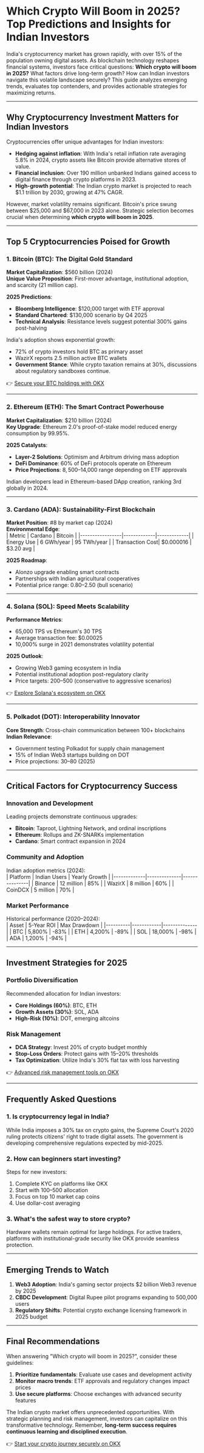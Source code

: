# Which Crypto Will Boom in 2025? Top Predictions and Insights for Indian Investors

India's cryptocurrency market has grown rapidly, with over 15% of the population owning digital assets. As blockchain technology reshapes financial systems, investors face critical questions: **Which crypto will boom in 2025?** What factors drive long-term growth? How can Indian investors navigate this volatile landscape securely? This guide analyzes emerging trends, evaluates top contenders, and provides actionable strategies for maximizing returns.

---

## Why Cryptocurrency Investment Matters for Indian Investors

Cryptocurrencies offer unique advantages for Indian investors:
- **Hedging against inflation**: With India's retail inflation rate averaging 5.8% in 2024, crypto assets like Bitcoin provide alternative stores of value.
- **Financial inclusion**: Over 190 million unbanked Indians gained access to digital finance through crypto platforms in 2023.
- **High-growth potential**: The Indian crypto market is projected to reach $1.1 trillion by 2030, growing at 47% CAGR.

However, market volatility remains significant. Bitcoin's price swung between $25,000 and $67,000 in 2023 alone. Strategic selection becomes crucial when determining **which crypto will boom in 2025**.

---

## Top 5 Cryptocurrencies Poised for Growth

### 1. Bitcoin (BTC): The Digital Gold Standard

**Market Capitalization**: $560 billion (2024)  
**Unique Value Proposition**: First-mover advantage, institutional adoption, and scarcity (21 million cap).

**2025 Predictions**:  
- **Bloomberg Intelligence**: $120,000 target with ETF approval  
- **Standard Chartered**: $130,000 scenario by Q4 2025  
- **Technical Analysis**: Resistance levels suggest potential 300% gains post-halving

India's adoption shows exponential growth:
- 72% of crypto investors hold BTC as primary asset  
- WazirX reports 2.5 million active BTC wallets  
- **Government Stance**: While crypto taxation remains at 30%, discussions about regulatory sandboxes continue.

👉 [Secure your BTC holdings with OKX](https://bit.ly/okx-bonus)

---

### 2. Ethereum (ETH): The Smart Contract Powerhouse

**Market Capitalization**: $210 billion (2024)  
**Key Upgrade**: Ethereum 2.0's proof-of-stake model reduced energy consumption by 99.95%.

**2025 Catalysts**:  
- **Layer-2 Solutions**: Optimism and Arbitrum driving mass adoption  
- **DeFi Dominance**: 60% of DeFi protocols operate on Ethereum  
- **Price Projections**: $8,500–$14,000 range depending on ETF approvals

Indian developers lead in Ethereum-based DApp creation, ranking 3rd globally in 2024.

---

### 3. Cardano (ADA): Sustainability-First Blockchain

**Market Position**: #8 by market cap (2024)  
**Environmental Edge**:  
| Metric          | Cardano     | Bitcoin     |
|-----------------|-------------|-------------|
| Energy Use      | 6 GWh/year  | 95 TWh/year |
| Transaction Cost| $0.000016   | $3.20 avg   |

**2025 Roadmap**:  
- Alonzo upgrade enabling smart contracts  
- Partnerships with Indian agricultural cooperatives  
- Potential price range: $0.80–$2.50 (bull scenario)

---

### 4. Solana (SOL): Speed Meets Scalability

**Performance Metrics**:  
- 65,000 TPS vs Ethereum's 30 TPS  
- Average transaction fee: $0.00025  
- 10,000% surge in 2021 demonstrates volatility potential

**2025 Outlook**:  
- Growing Web3 gaming ecosystem in India  
- Potential institutional adoption post-regulatory clarity  
- Price targets: $200–$500 (conservative to aggressive scenarios)

👉 [Explore Solana's ecosystem on OKX](https://bit.ly/okx-bonus)

---

### 5. Polkadot (DOT): Interoperability Innovator

**Core Strength**: Cross-chain communication between 100+ blockchains  
**Indian Relevance**:  
- Government testing Polkadot for supply chain management  
- 15% of Indian Web3 startups building on DOT  
- Price projections: $30–$80 (2025)

---

## Critical Factors for Cryptocurrency Success

### Innovation and Development

Leading projects demonstrate continuous upgrades:
- **Bitcoin**: Taproot, Lightning Network, and ordinal inscriptions  
- **Ethereum**: Rollups and ZK-SNARKs implementation  
- **Cardano**: Smart contract expansion in 2024  

### Community and Adoption

Indian adoption metrics (2024):  
| Platform    | Indian Users | Yearly Growth |
|-------------|--------------|---------------|
| Binance     | 12 million   | 85%           |
| WazirX      | 8 million    | 60%           |
| CoinDCX     | 5 million    | 70%           |

### Market Performance

Historical performance (2020–2024):  
| Asset    | 5-Year ROI | Max Drawdown |
|----------|------------|--------------|
| BTC      | 5,800%     | -83%         |
| ETH      | 4,200%     | -89%         |
| SOL      | 18,000%    | -98%         |
| ADA      | 1,200%     | -94%         |

---

## Investment Strategies for 2025

### Portfolio Diversification

Recommended allocation for Indian investors:
- **Core Holdings (60%)**: BTC, ETH  
- **Growth Assets (30%)**: SOL, ADA  
- **High-Risk (10%)**: DOT, emerging altcoins  

### Risk Management

- **DCA Strategy**: Invest 20% of crypto budget monthly  
- **Stop-Loss Orders**: Protect gains with 15–20% thresholds  
- **Tax Optimization**: Utilize India's 30% flat tax with loss harvesting  

👉 [Advanced risk management tools on OKX](https://bit.ly/okx-bonus)

---

## Frequently Asked Questions

### 1. Is cryptocurrency legal in India?

While India imposes a 30% tax on crypto gains, the Supreme Court's 2020 ruling protects citizens' right to trade digital assets. The government is developing comprehensive regulations expected by mid-2025.

### 2. How can beginners start investing?

Steps for new investors:  
1. Complete KYC on platforms like OKX  
2. Start with $100–$500 allocation  
3. Focus on top 10 market cap coins  
4. Use dollar-cost averaging  

### 3. What's the safest way to store crypto?

Hardware wallets remain optimal for large holdings. For active traders, platforms with institutional-grade security like OKX provide seamless protection.

---

## Emerging Trends to Watch

1. **Web3 Adoption**: India's gaming sector projects $2 billion Web3 revenue by 2025  
2. **CBDC Development**: Digital Rupee pilot programs expanding to 500,000 users  
3. **Regulatory Shifts**: Potential crypto exchange licensing framework in 2025 budget  

---

## Final Recommendations

When answering "Which crypto will boom in 2025?", consider these guidelines:
1. **Prioritize fundamentals**: Evaluate use cases and development activity  
2. **Monitor macro trends**: ETF approvals and regulatory changes impact prices  
3. **Use secure platforms**: Choose exchanges with advanced security features  

The Indian crypto market offers unprecedented opportunities. With strategic planning and risk management, investors can capitalize on this transformative technology. Remember, **long-term success requires continuous learning and disciplined execution**.

👉 [Start your crypto journey securely on OKX](https://bit.ly/okx-bonus)